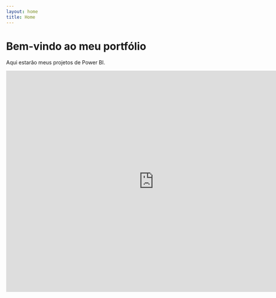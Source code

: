 ```yaml
---
layout: home
title: Home
---
```


# Bem-vindo ao meu portfólio

Aqui estarão meus projetos de Power BI.

<!-- Exemplo de embed de Power BI -->
<iframe width="800" height="600"
        src="https://app.powerbi.com/view?r=eyJrIjoiYmY1NmYzNzQtZmUxNy00M2JkLWFiMDctNzgwMjZkNzYwN2JjIiwidCI6ImQ4Nzc1YTNhLWU4OWEtNGNjZC1hY2NiLTQ0MDg4ODdjMzRlMCJ9"
        frameborder="0" allowFullScreen="true"></iframe>
